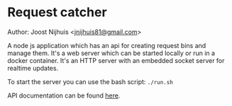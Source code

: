 Request catcher 
=====================

Author: Joost Nijhuis <[jnijhuis81@gmail.com](mailto:jnijhuis81@gmail.com)>

A node js application which has an api for creating request bins and manage them.
It's a web server which can be started locally or run in a docker container.
It's an HTTP server with an embedded socket server for realtime updates.

To start the server you can use the bash script: `./run.sh`

API documentation can be found [here](https://jojo1981.github.io/request-catcher).
